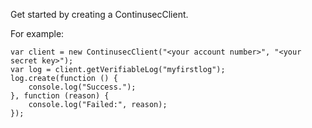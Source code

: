 Get started by creating a ContinusecClient.

For example:

    var client = new ContinusecClient("<your account number>", "<your secret key>");
    var log = client.getVerifiableLog("myfirstlog");
    log.create(function () {
        console.log("Success.");
    }, function (reason) {
        console.log("Failed:", reason);
    });
